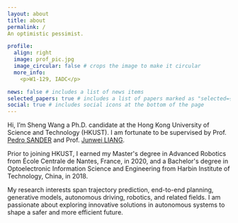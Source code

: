 ```yaml
---
layout: about
title: about
permalink: /
An optimistic pessimist.

profile:
  align: right
  image: prof_pic.jpg
  image_circular: false # crops the image to make it circular
  more_info: 
    <p>W1-129, IADC</p>

news: false # includes a list of news items
selected_papers: true # includes a list of papers marked as "selected={true}"
social: true # includes social icons at the bottom of the page
---
```


Hi, I’m Sheng Wang a Ph.D. candidate at the Hong Kong University of Science and Technology (HKUST). I am fortunate to be supervised by Prof. [Pedro SANDER](https://www.cse.ust.hk/~psander/) and Prof. [Junwei LIANG](https://junweiliang.me/).

Prior to joining HKUST, I earned my Master's degree in Advanced Robotics from École Centrale de Nantes, France, in 2020, and a Bachelor's degree in Optoelectronic Information Science and Engineering from Harbin Institute of Technology, China, in 2018.

My research interests span trajectory prediction, end-to-end planning, generative models, autonomous driving, robotics, and related fields. I am passionate about exploring innovative solutions in autonomous systems to shape a safer and more efficient future.
